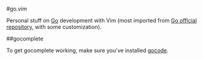 #go.vim

Personal stuff on [Go](http://golang.org) development with Vim (most imported from [Go official repository](http://code.google.com/p/go/source/browse#hg%2Fmisc%2Fvim), with some customization).

##gocomplete

To get gocomplete working, make sure you've installed [gocode](https://github.com/nsf/gocode).
